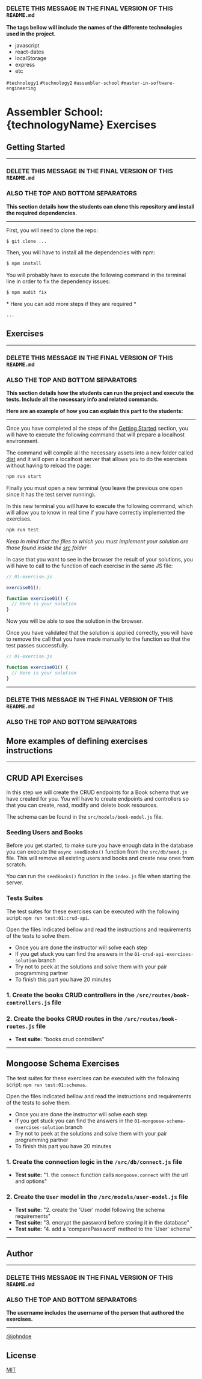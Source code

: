### DELETE THIS MESSAGE IN THE FINAL VERSION OF THIS `README.md`

**The tags bellow will include the names of the differente technologies used in
the project.**

- javascript
- react-dates
- localStorage
- express
- etc

`#technology1` `#technology2` `#assembler-school`
`#master-in-software-engineering`

# Assembler School: {technologyName} Exercises

## Getting Started

---

### DELETE THIS MESSAGE IN THE FINAL VERSION OF THIS `README.md`

### ALSO THE TOP AND BOTTOM SEPARATORS

**This section details how the students can clone this repository and install
the required dependencies.**

---

First, you will need to clone the repo:

```bash
$ git clone ...
```

Then, you will have to install all the dependencies with npm:

```bash
$ npm install
```

You will probably have to execute the following command in the terminal line in
order to fix the dependency issues:

```bash
$ npm audit fix
```

\* Here you can add more steps if they are required \*

```bash
...
```

## Exercises

---

### DELETE THIS MESSAGE IN THE FINAL VERSION OF THIS `README.md`

### ALSO THE TOP AND BOTTOM SEPARATORS

**This section details how the students can run the project and execute the
tests. Include all the necessary info and related commands.**

**Here are an example of how you can explain this part to the students:**

---

Once you have completed al the steps of the [Getting Started](#getting-started)
section, you will have to execute the following command that will prepare a
localhost environment.

The command will compile all the necessary assets into a new folder called
[dist](./dist) and it will open a localhost server that allows you to do the
exercises without having to reload the page:

```bash
npm run start
```

Finally you must open a new terminal (you leave the previous one open since it
has the test server running).

In this new terminal you will have to execute the following command, which will
allow you to know in real time if you have correctly implemented the exercises.

```bash
npm run test
```

_Keep in mind that the files to which you must implement your solution are those
found inside the [src](./src) folder_

In case that you want to see in the browser the result of your solutions, you
will have to call to the function of each exercise in the same JS file:

```js
// 01-exercise.js

exercise01();

function exercise01() {
  // Here is your solution
}
```

Now you will be able to see the solution in the browser.

Once you have validated that the solution is applied correctly, you will have to
remove the call that you have made manually to the function so that the test
passes successfully.

```js
// 01-exercise.js

function exercise01() {
  // Here is your solution
}
```

---

### DELETE THIS MESSAGE IN THE FINAL VERSION OF THIS `README.md`

### ALSO THE TOP AND BOTTOM SEPARATORS

## More examples of defining exercises instructions

---

## CRUD API Exercises

In this step we will create the CRUD endpoints for a Book schema that we have
created for you. You will have to create endpoints and controllers so that you
can create, read, modify and delete book resources.

The schema can be found in the `src/models/book-model.js` file.

### Seeding Users and Books

Before you get started, to make sure you have enough data in the database you
can execute the `async seedBooks()` function from the `src/db/seed.js` file.
This will remove all existing users and books and create new ones from scratch.

You can run the `seedBooks()` function in the `index.js` file when starting the
server.

### Tests Suites

The test suites for these exercises can be executed with the following script:
`npm run test:01:crud-api`.

Open the files indicated bellow and read the instructions and requirements of
the tests to solve them.

- Once you are done the instructor will solve each step
- If you get stuck you can find the answers in the
  `01-crud-api-exercises-solution` branch
- Try not to peek at the solutions and solve them with your pair programming
  partner
- To finish this part you have 20 minutes

### 1. Create the books CRUD controllers in the `/src/routes/book-controllers.js` file

### 2. Create the books CRUD routes in the `/src/routes/book-routes.js` file

- **Test suite:** "books crud controllers"

---

## Mongoose Schema Exercises

The test suites for these exercises can be executed with the following script:
`npm run test:01:schemas`.

Open the files indicated bellow and read the instructions and requirements of
the tests to solve them.

- Once you are done the instructor will solve each step
- If you get stuck you can find the answers in the
  `01-mongoose-schema-exercises-solution` branch
- Try not to peek at the solutions and solve them with your pair programming
  partner
- To finish this part you have 20 minutes

### 1. Create the connection logic in the `/src/db/connect.js` file

- **Test suite:** "1. the `connect` function calls `mongoose.connect` with the
  url and options"

### 2. Create the `User` model in the `/src/models/user-model.js` file

- **Test suite:** "2. create the 'User' model following the schema requirements"
- **Test suite:** "3. encrypt the password before storing it in the database"
- **Test suite:** "4. add a 'comparePassword' method to the 'User' schema"

---

## Author <!-- omit in toc -->

---

### DELETE THIS MESSAGE IN THE FINAL VERSION OF THIS `README.md`

### ALSO THE TOP AND BOTTOM SEPARATORS

**The username includes the username of the person that authored the
exercises.**

---

[@johndoe](https://github.com/...)

## License <!-- omit in toc -->

[MIT](https://choosealicense.com/licenses/mit/)
